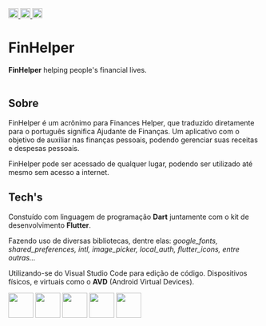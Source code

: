 <div>
  <a href="https://github.com/santos-gabriel/fin-helper/releases/latest/">
    <img alt="GitHub release (latest by date including pre-releases)" src="https://img.shields.io/github/v/release/santos-gabriel/fin-helper?color=F24E1E&include_prereleases&style=flat-square" height="20">
  </a>  
  <a href="https://play.google.com/store/apps/details?id=br.com.gabrieldossantos.finhelper&hl=pt-BR">
    <img alt="Google Play" src="https://img.shields.io/badge/Google_Play-414141?style=for-the-badge&logo=google-play&logoColor=white"height="20"/>
  </a>
  <a href="https://gabrieldossantos.com.br/projects/finhelper/">
    <img alt="Google Play" src="https://img.shields.io/badge/website-000000?style=for-the-badge&logo=Instatus&logoColor=white"height="20"/>
  </a>
</div>

<div>
  <h1>FinHelper</h1>
  <b>FinHelper</b> helping people's financial lives.
</div>
<br>

<div>  
  <div>
    <h2>Sobre</h2>
    <p>FinHelper é um acrônimo para Finances Helper, que traduzido diretamente para o português significa Ajudante de Finanças. Um aplicativo com o objetivo de auxiliar nas finanças pessoais, podendo gerenciar suas receitas e despesas pessoais.</p>
    <p>FinHelper pode ser acessado de qualquer lugar, podendo ser utilizado até mesmo sem acesso a internet.</p>
  </div>
  
  <div>
    <h2>Tech's</h2>
    <p>Constuído com linguagem de programação <b>Dart</b> juntamente com o kit de desenvolvimento <b>Flutter</b>.</p>
    <p>Fazendo uso de diversas bibliotecas, dentre elas: <i>google_fonts, shared_preferences, intl, image_picker, local_auth, flutter_icons, entre outras...</i></p>
    <p>Utilizando-se do Visual Studio Code para edição de código. Dispositivos físicos, e virtuais como o <b>AVD</b> (Android Virtual Devices).</p>
  </div>
  <div>
    <img src='https://cdn.jsdelivr.net/gh/devicons/devicon/icons/dart/dart-original.svg' height="50">
    <img src='https://cdn.jsdelivr.net/gh/devicons/devicon/icons/flutter/flutter-original.svg' height="50">
    <img src='https://cdn.jsdelivr.net/gh/devicons/devicon/icons/vscode/vscode-original.svg' height="50">
    <img src='https://cdn.jsdelivr.net/gh/devicons/devicon/icons/github/github-original.svg' height="50">
    <img src='https://cdn.jsdelivr.net/gh/devicons/devicon/icons/android/android-original.svg' height="50">
  </div>
</div>
